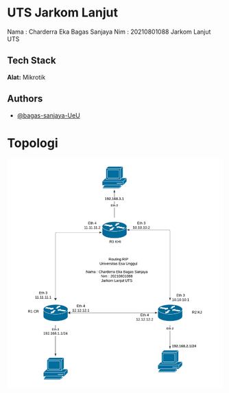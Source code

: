 # UTS Jarkom Lanjut

Nama : Charderra Eka Bagas Sanjaya
Nim : 20210801088
Jarkom Lanjut UTS

## Tech Stack

**Alat:** Mikrotik

## Authors

- [@bagas-sanjaya-UeU](https://github.com/bagas-sanjaya-UeU)

# Topologi

![Charderra](Topologi.png)
